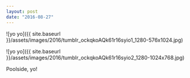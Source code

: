 ```yaml
---
layout: post
date: "2016-08-27"
---
```


![yo yo]({{ site.baseurl }}/assets/images/2016/tumblr_ockqkoAQk61r16syio1_1280-576x1024.jpg)

![yo yo]({{ site.baseurl }}/assets/images/2016/tumblr_ockqkoAQk61r16syio2_1280-1024x768.jpg)

Poolside, yo!
